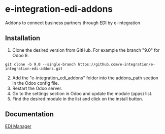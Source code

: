 # e-integration-edi-addons
Addons to connect business partners through EDI by e-integration

## Installation
1. Clone the desired version from GitHub. For example the branch "9.0" for Odoo 9.  
  ```
  git clone -b 9.0 --single-branch https://github.com/e-integration/e-integration-edi-addons.git
  ```
2. Add the "e-integration_edi_addons" folder into the addons_path section in the Odoo config file.
3. Restart the Odoo server.
4. Go to the settings section in Odoo and update the module (apps) list.
5. Find the desired module in the list and click on the install button.

## Documentation
[EDI Manager](eintegration_edi_manager/doc/index.rst)
